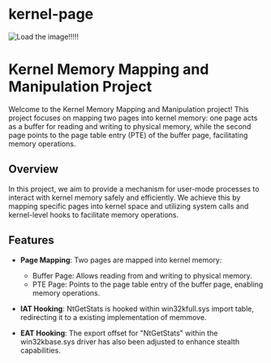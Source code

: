 # kernel-page

![Load the image!!!!!](https://i.imgur.com/0EoIKnd.jpg)

# Kernel Memory Mapping and Manipulation Project

Welcome to the Kernel Memory Mapping and Manipulation project! This project focuses on mapping two pages into kernel memory: one page acts as a buffer for reading and writing to physical memory, while the second page points to the page table entry (PTE) of the buffer page, facilitating memory operations.

## Overview

In this project, we aim to provide a mechanism for user-mode processes to interact with kernel memory safely and efficiently. We achieve this by mapping specific pages into kernel space and utilizing system calls and kernel-level hooks to facilitate memory operations.

## Features

- **Page Mapping**: Two pages are mapped into kernel memory:
  - Buffer Page: Allows reading from and writing to physical memory.
  - PTE Page: Points to the page table entry of the buffer page, enabling memory operations.

- **IAT Hooking**: NtGetStats is hooked within win32kfull.sys import table, redirecting it to a existing implementation of memmove.

- **EAT Hooking**: The export offset for "NtGetStats" within the win32kbase.sys driver has also been adjusted to enhance stealth capabilities.
